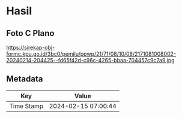 # Hasil

## Foto C Plano

https://sirekap-obj-formc.kpu.go.id/3bc0/pemilu/ppwp/21/71/08/10/08/2171081008002-20240214-204425--fd65f42d-c96c-4265-bbaa-704457c9c7a9.jpg


## Metadata

| Key        | Value               |
| ---------- | ------------------- |
| Time Stamp | 2024-02-15 07:00:44 |



